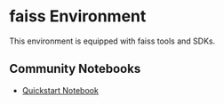 
# faiss Environment

This environment is equipped with faiss tools and SDKs.

## Community Notebooks

- [Quickstart Notebook](./quickstart.ipynb)
